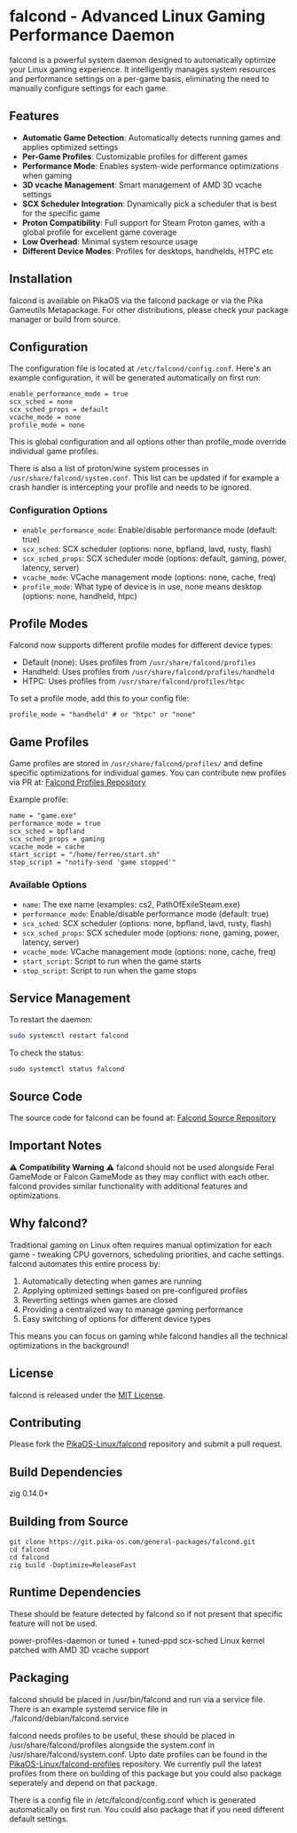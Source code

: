 # falcond - Advanced Linux Gaming Performance Daemon

falcond is a powerful system daemon designed to automatically optimize your Linux gaming experience. It intelligently manages system resources and performance settings on a per-game basis, eliminating the need to manually configure settings for each game.

## Features

- **Automatic Game Detection**: Automatically detects running games and applies optimized settings
- **Per-Game Profiles**: Customizable profiles for different games
- **Performance Mode**: Enables system-wide performance optimizations when gaming
- **3D vcache Management**: Smart management of AMD 3D vcache settings
- **SCX Scheduler Integration**: Dynamically pick a scheduler that is best for the specific game
- **Proton Compatibility**: Full support for Steam Proton games, with a global profile for excellent game coverage
- **Low Overhead**: Minimal system resource usage
- **Different Device Modes**: Profiles for desktops, handhelds, HTPC etc

## Installation

falcond is available on PikaOS via the falcond package or via the Pika Gameutils Metapackage. For other distributions, please check your package manager or build from source.

## Configuration

The configuration file is located at `/etc/falcond/config.conf`. Here's an example configuration, it will be generated automatically on first run:

```
enable_performance_mode = true
scx_sched = none
scx_sched_props = default
vcache_mode = none
profile_mode = none
```

This is global configuration and all options other than profile_mode override individual game profiles.

There is also a list of proton/wine system processes in `/usr/share/falcond/system.conf`. This list can be updated if for example a crash handler is intercepting your profile and needs to be ignored.

### Configuration Options

- `enable_performance_mode`: Enable/disable performance mode (default: true)
- `scx_sched`: SCX scheduler (options: none, bpfland, lavd, rusty, flash)
- `scx_sched_props`: SCX scheduler mode (options: default, gaming, power, latency, server)
- `vcache_mode`: VCache management mode (options: none, cache, freq)
- `profile_mode`: What type of device is in use, none means desktop (options: none, handheld, htpc)

## Profile Modes
Falcond now supports different profile modes for different device types:
- Default (none): Uses profiles from `/usr/share/falcond/profiles`
- Handheld: Uses profiles from `/usr/share/falcond/profiles/handheld`
- HTPC: Uses profiles from `/usr/share/falcond/profiles/htpc`

To set a profile mode, add this to your config file:
```
profile_mode = "handheld" # or "htpc" or "none"
```

## Game Profiles

Game profiles are stored in `/usr/share/falcond/profiles/` and define specific optimizations for individual games. You can contribute new profiles via PR at:
[Falcond Profiles Repository](https://github.com/PikaOS-Linux/falcond-profiles)

Example profile:
```
name = "game.exe"
performance_mode = true
scx_sched = bpfland
scx_sched_props = gaming
vcache_mode = cache
start_script = "/home/ferreo/start.sh"
stop_script = "notify-send 'game stopped'"
```

### Available Options

- `name`: The exe name (examples: cs2, PathOfExileSteam.exe)
- `performance_mode`: Enable/disable performance mode (default: true)
- `scx_sched`: SCX scheduler (options: none, bpfland, lavd, rusty, flash)
- `scx_sched_props`: SCX scheduler mode (options: none, gaming, power, latency, server)
- `vcache_mode`: VCache management mode (options: none, cache, freq)
- `start_script`: Script to run when the game starts
- `stop_script`: Script to run when the game stops

## Service Management

To restart the daemon:
```bash
sudo systemctl restart falcond
```

To check the status:
```
sudo systemctl status falcond
```

## Source Code

The source code for falcond can be found at:
[Falcond Source Repository](https://git.pika-os.com/general-packages/falcond)

## Important Notes

⚠️ **Compatibility Warning** ⚠️ falcond should not be used alongside Feral GameMode or Falcon GameMode as they may conflict with each other. falcond provides similar functionality with additional features and optimizations.

## Why falcond?

Traditional gaming on Linux often requires manual optimization for each game - tweaking CPU governors, scheduling priorities, and cache settings. falcond automates this entire process by:

1. Automatically detecting when games are running
2. Applying optimized settings based on pre-configured profiles
3. Reverting settings when games are closed
4. Providing a centralized way to manage gaming performance
5. Easy switching of options for different device types

This means you can focus on gaming while falcond handles all the technical optimizations in the background!

## License

falcond is released under the [MIT License](http://git.pika-os.com/general-packages/falcond/raw/branch/main/LICENSE).

## Contributing

Please fork the [PikaOS-Linux/falcond](https://github.com/PikaOS-Linux/falcond) repository and submit a pull request.

## Build Dependencies

zig 0.14.0+

## Building from Source

```
git clone https://git.pika-os.com/general-packages/falcond.git
cd falcond
cd falcond
zig build -Doptimize=ReleaseFast
```

## Runtime Dependencies

These should be feature detected by falcond so if not present that specific feature will not be used.

power-profiles-daemon or tuned + tuned-ppd
scx-sched
Linux kernel patched with AMD 3D vcache support

## Packaging

falcond should be placed in /usr/bin/falcond and run via a service file. There is an example systemd service file in ./falcond/debian/falcond.service

falcond needs profiles to be useful, these should be placed in /usr/share/falcond/profiles alongside the system.conf in /usr/share/falcond/system.conf. Upto date profiles can be found in the [PikaOS-Linux/falcond-profiles](https://github.com/PikaOS-Linux/falcond-profiles) repository. We currently pull the latest profiles from there on building of this package but you could also package seperately and depend on that package.

There is a config file in /etc/falcond/config.conf which is generated automatically on first run. You could also package that if you need different default settings.
